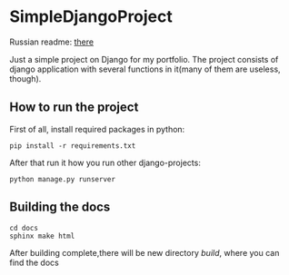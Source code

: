 # SimpleDjangoProject
Russian readme: [there](README.ru.md)

Just a simple project on Django for my portfolio. 
The project consists of django application with several functions in it(many of them are useless, though).

## How to run the project
First of all, install required packages in python:
~~~
pip install -r requirements.txt
~~~
After that run it how you run other django-projects:
~~~
python manage.py runserver
~~~
## Building the docs
~~~
cd docs
sphinx make html
~~~
After building complete,there will be new directory *build*, where you can find the docs